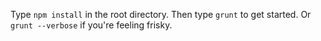

Type `npm install` in the root directory. Then type `grunt` to get started. Or `grunt --verbose` if you're feeling frisky.


